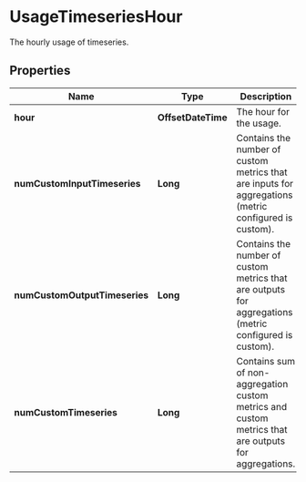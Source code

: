 

# UsageTimeseriesHour

The hourly usage of timeseries.

## Properties

Name | Type | Description | Notes
------------ | ------------- | ------------- | -------------
**hour** | **OffsetDateTime** | The hour for the usage. |  [optional]
**numCustomInputTimeseries** | **Long** | Contains the number of custom metrics that are inputs for aggregations (metric configured is custom). |  [optional]
**numCustomOutputTimeseries** | **Long** | Contains the number of custom metrics that are outputs for aggregations (metric configured is custom). |  [optional]
**numCustomTimeseries** | **Long** | Contains sum of non-aggregation custom metrics and custom metrics that are outputs for aggregations. |  [optional]



